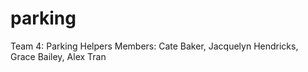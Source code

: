# parking
Team 4: Parking Helpers
Members: Cate Baker, Jacquelyn Hendricks, Grace Bailey, Alex Tran
